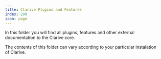 ```yaml
---
title: Clarive Plugins and Features
index: 200
icon: page
---
```


In this folder you will find all plugins, features
and other external documentation to the Clarive core.

The contents of this folder can vary according to
your particular instalation of Clarive.
